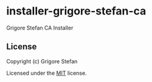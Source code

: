 # installer-grigore-stefan-ca
Grigore Stefan CA Installer

## License

Copyright (c) Grigore Stefan

Licensed under the [MIT](LICENSE) license.

